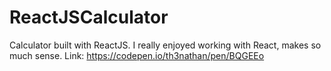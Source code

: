 # ReactJSCalculator
Calculator built with ReactJS. I really enjoyed working with React, makes so much sense. Link: https://codepen.io/th3nathan/pen/BQGEEo
